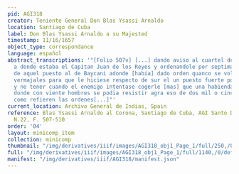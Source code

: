 ```yaml
---
pid: AGI318
creator: Teniente General Don Blas Ysassi Arnaldo
location: Santiago de Cuba
label: Don Blas Ysassi Arnaldo a su Majested
timestamp: 11/16/1657
object_type: correspondance
language: español
abstract_transcriptions: '"[Folio 507v] [...] dando aviso al cuartel de las Chorreras
  a donde estaba el Capitan Juan de los Reyes y ordenandole por septima orden se mudase
  de aquel puesto al de Baycani adonde [habia] dado orden quanco se volvio de los
  vermajales para que le hiciese respecto de sur el un puesto fuerte por naturaleza
  y no tener cuando el enemigo intentase cogerle [mas] que una habienda y marcha a
  donde con viente hombres se podia resistir agra eso de dos mil o cinco mil hombres
  como refieren las ordenes[...]"'
current_location: Archivo General de Indias, Spain
reference: Blas Ysassi Arnaldo al Corona, Santiago de Cuba, AGI Santo Domingo 178B,
  N.22, F. 507-510
order: '04'
layout: minicomp_item
collection: minicomp
thumbnail: "/img/derivatives/iiif/images/AGI318_obj1_Page_1/full/250,/0/default.jpg"
full: "/img/derivatives/iiif/images/AGI318_obj1_Page_1/full/1140,/0/default.jpg"
manifest: "/img/derivatives/iiif/AGI318/manifest.json"
---
```


